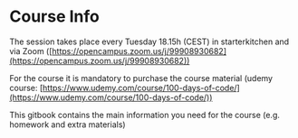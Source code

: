 # Course Info

The session takes place every Tuesday 18.15h (CEST) in starterkitchen and via Zoom ([https://opencampus.zoom.us/j/99908930682](https://opencampus.zoom.us/j/99908930682))

For the course it is mandatory to purchase the course material (udemy course: [https://www.udemy.com/course/100-days-of-code/](https://www.udemy.com/course/100-days-of-code/))

This gitbook contains the main information you need for the course (e.g. homework and extra materials)
